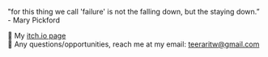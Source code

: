 "for this thing we call 'failure' is not the falling down, but the staying down.” - Mary Pickford

📌 My [itch.io page](https://itch.io/profile/teeraritw)<br>
📧 Any questions/opportunities, reach me at my email: teeraritw@gmail.com
